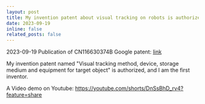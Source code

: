 ```yaml
---
layout: post
title: My invention patent about visual tracking on robots is authorized!
date: 2023-09-19
inline: false
related_posts: false
---
```


2023-09-19 Publication of CN116630374B
Google patent: [link](https://patents.google.com/patent/CN116630374B/en?oq=CN116630374B)

My invention patent named "Visual tracking method, device, storage medium and equipment for target object" is authorized, and I am the first inventor.

A Video demo on Youtube: https://youtube.com/shorts/DnSsBhD_rv4?feature=share 


